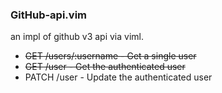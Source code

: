 ### GitHub-api.vim

an impl of github v3 api via viml.

- ~~GET /users/:username - Get a single user~~
- ~~GET /user - Get the authenticated user~~
- PATCH /user - Update the authenticated user

